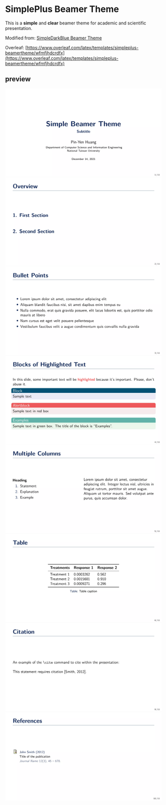 # SimplePlus Beamer Theme

This is a **simple** and **clear** beamer theme for academic and scientific presentation.

Modified from: [SimpleDarkBlue Beamer Theme](https://github.com/PM25/SimpleDarkBlue-BeamerTheme) <br>

Overleaf: [https://www.overleaf.com/latex/templates/simpleplus-beamertheme/wfmfjhdcrdfx](https://www.overleaf.com/latex/templates/simpleplus-beamertheme/wfmfjhdcrdfx)

## preview

![page1](img/1.webp)
![page2](img/2.webp)
![page3](img/3.webp)
![page4](img/4.webp)
![page5](img/5.webp)
![page6](img/6.webp)
![page9](img/9.webp)
![page10](img/10.webp)

